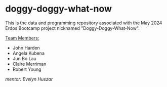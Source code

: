 # doggy-doggy-what-now
This is the data and programming repository associated with the May 2024 Erdos Bootcamp project nicknamed "Doggy-Doggy-What-Now".

<u>Team Members:</u>
- John Harden
- Angela Kubena
- Jun Bo Lau
- Claire Merriman 
- Robert Young

*mentor: Evelyn Huszar*


